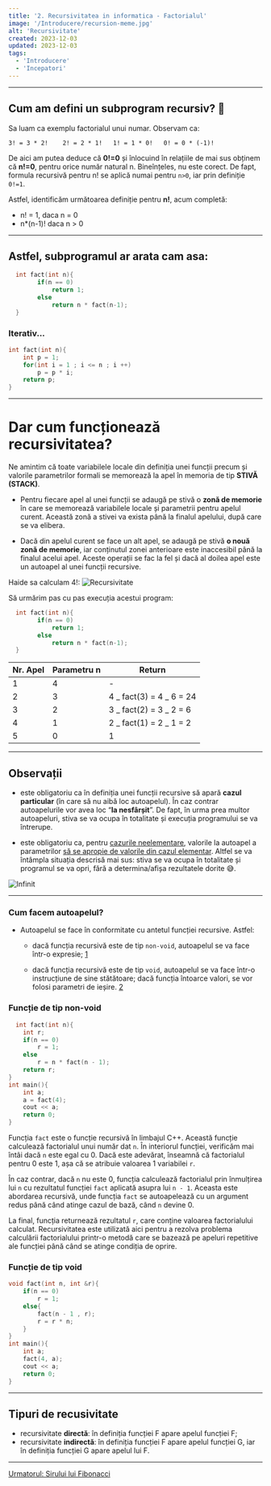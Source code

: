 ```yaml
---
title: '2. Recursivitatea in informatica - Factorialul'
image: '/Introducere/recursion-meme.jpg'
alt: 'Recursivitate'
created: 2023-12-03
updated: 2023-12-03
tags:
  - 'Introducere'
  - 'Incepatori'
---
```


---

## Cum am defini un subprogram recursiv? 🤔

Sa luam ca exemplu factorialul unui numar.
Observam ca:

`3! = 3 * 2!    2! = 2 * 1!   1! = 1 * 0!   0! = 0 * (-1)!`

De aici am putea deduce că **0!=0** și înlocuind în relațiile de mai sus obținem că **n!=0**, pentru orice număr natural n.
Bineînțeles, nu este corect. De fapt, formula recursivă pentru n! se aplică numai pentru `n>0`, iar prin definiție `0!=1`.

Astfel, identificăm următoarea definiție pentru **n!**, acum completă:

- n! = 1, daca n = 0
- n\*(n-1)! daca n > 0

---

## Astfel, subprogramul ar arata cam asa:

```cpp
  int fact(int n){
        if(n == 0)
            return 1;
        else
            return n * fact(n-1);
  }

```

### Iterativ...

```cpp
int fact(int n){
    int p = 1;
    for(int i = 1 ; i <= n ; i ++)
        p = p * i;
    return p;
}
```

---

# Dar cum funcționează recursivitatea?

Ne amintim că toate variabilele locale din definiția unei funcții precum și valorile parametrilor formali se memorează la apel în memoria de tip **STIVĂ (STACK)**.

- Pentru fiecare apel al unei funcții se adaugă pe stivă o **zonă de memorie** în care se memorează variabilele locale și parametrii pentru apelul curent. Această zonă a stivei va exista până la finalul apelului, după care se va elibera.

- Dacă din apelul curent se face un alt apel, se adaugă pe stivă **o nouă zonă de memorie**, iar conținutul zonei anterioare este inaccesibil până la finalul acelui apel. Aceste operații se fac la fel și dacă al doilea apel este un autoapel al unei funcții recursive.

Haide sa calculam 4!:
![Recursivitate](/Introducere/Cap1/stackcall.gif)

Să urmărim pas cu pas execuția acestui program:

```cpp
  int fact(int n){
        if(n == 0)
            return 1;
        else
            return n * fact(n-1);
  }

```

| Nr. Apel | Parametru n | Return                   |
| -------- | ----------- | ------------------------ |
| 1        | 4           | -                        |
| 2        | 3           | 4 _ fact(3) = 4 _ 6 = 24 |
| 3        | 2           | 3 _ fact(2) = 3 _ 2 = 6  |
| 4        | 1           | 2 _ fact(1) = 2 _ 1 = 2  |
| 5        | 0           | 1                        |

---

## Observații

- este obligatoriu ca în definiția unei funcții recursive să apară **cazul particular** (în care să nu aibă loc autoapelul). În caz contrar autoapelurile vor avea loc “**la nesfârșit**”. De fapt, în urma prea multor autoapeluri, stiva se va ocupa în totalitate și execuția programului se va întrerupe.

- este obligatoriu ca, pentru <u>cazurile neelementare</u>, valorile la autoapel a parametrilor <u>să se apropie de valorile din cazul elementar</u>. Altfel se va întâmpla situația descrisă mai sus: stiva se va ocupa în totalitate și programul se va opri, fără a determina/afișa rezultatele dorite 😅.

![Infinit](/Introducere/Cap1/infinit.jpg)

---

### Cum facem autoapelul?

- Autoapelul se face în conformitate cu antetul funcției recursive. Astfel:

  - dacă funcția recursivă este de tip `non-void`, autoapelul se va face într-o expresie; [1](/Introducere/Cap1/#func%C8%9Bie-de-tip-non-void)

  - dacă funcția recursivă este de tip `void`, autoapelul se va face într-o instrucțiune de sine stătătoare; dacă funcția întoarce valori, se vor folosi parametri de ieșire. [2](/Introducere/Cap1/#func%C8%9Bie-de-tip-void)

### Funcție de tip non-void

```cpp
  int fact(int n){
    int r;
    if(n == 0)
        r = 1;
    else
        r = n * fact(n - 1);
    return r;
}
int main(){
    int a;
    a = fact(4);
    cout << a;
    return 0;
}

```

Funcția `fact` este o funcție recursivă în limbajul C++. Această funcție calculează factorialul unui număr dat `n`. În interiorul funcției, verificăm mai întâi dacă `n` este egal cu 0. Dacă este adevărat, înseamnă că factorialul pentru 0 este 1, așa că se atribuie valoarea 1 variabilei `r`.

În caz contrar, dacă `n` nu este 0, funcția calculează factorialul prin înmulțirea lui `n` cu rezultatul funcției `fact` aplicată asupra lui `n - 1`. Aceasta este abordarea recursivă, unde funcția `fact` se autoapelează cu un argument redus până când atinge cazul de bază, când `n` devine 0.

La final, funcția returnează rezultatul `r`, care conține valoarea factorialului calculat. Recursivitatea este utilizată aici pentru a rezolva problema calculării factorialului printr-o metodă care se bazează pe apeluri repetitive ale funcției până când se atinge condiția de oprire.

### Funcție de tip void

```cpp
void fact(int n, int &r){
    if(n == 0)
        r = 1;
    else{
        fact(n - 1 , r);
        r = r * n;
    }
}
int main(){
    int a;
    fact(4, a);
    cout << a;
    return 0;
}
```

---

## Tipuri de recusivitate

- recursivitate **directă**: în definiția funcției F apare apelul funcției F;
- recursivitate **indirectă**: în definiția funcției F apare apelul funcției G, iar în definiția funcției G apare apelul lui F.

---

[Urmatorul: Sirului lui Fibonacci](/Introducere/Cap2/)
